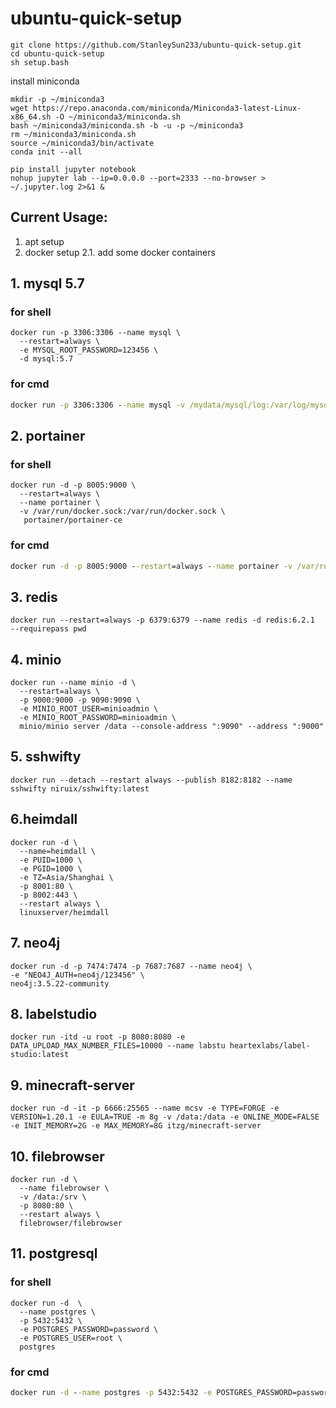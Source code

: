 # ubuntu-quick-setup

```shell
git clone https://github.com/StanleySun233/ubuntu-quick-setup.git
cd ubuntu-quick-setup
sh setup.bash
```
install miniconda
```shell
mkdir -p ~/miniconda3
wget https://repo.anaconda.com/miniconda/Miniconda3-latest-Linux-x86_64.sh -O ~/miniconda3/miniconda.sh
bash ~/miniconda3/miniconda.sh -b -u -p ~/miniconda3
rm ~/miniconda3/miniconda.sh
source ~/miniconda3/bin/activate
conda init --all

pip install jupyter notebook
nohup jupyter lab --ip=0.0.0.0 --port=2333 --no-browser > ~/.jupyter.log 2>&1 &
```

## Current Usage:
1. apt setup
2. docker setup
  2.1. add some docker containers

## 1. mysql 5.7
### for shell
```shell
docker run -p 3306:3306 --name mysql \
  --restart=always \
  -e MYSQL_ROOT_PASSWORD=123456 \
  -d mysql:5.7
```
### for cmd
```cmd
docker run -p 3306:3306 --name mysql -v /mydata/mysql/log:/var/log/mysql -v /mydata/mysql/data:/var/lib/mysql --restart=always -e MYSQL_ROOT_PASSWORD=123456 -d mysql:5.7
```

## 2. portainer
### for shell
```shell
docker run -d -p 8005:9000 \
  --restart=always \
  --name portainer \
  -v /var/run/docker.sock:/var/run/docker.sock \
   portainer/portainer-ce
```
### for cmd
```cmd
docker run -d -p 8005:9000 --restart=always --name portainer -v /var/run/docker.sock:/var/run/docker.sock -v /home/sjsun/docker/portainer/data:/data portainer/portainer-ce
```

## 3. redis
```shell
docker run --restart=always -p 6379:6379 --name redis -d redis:6.2.1  --requirepass pwd
```

## 4. minio
```shell
docker run --name minio -d \
  --restart=always \
  -p 9000:9000 -p 9090:9090 \
  -e MINIO_ROOT_USER=minioadmin \
  -e MINIO_ROOT_PASSWORD=minioadmin \
  minio/minio server /data --console-address ":9090" --address ":9000"
```
## 5. sshwifty
```shell
docker run --detach --restart always --publish 8182:8182 --name sshwifty niruix/sshwifty:latest
```
## 6.heimdall
```shell
docker run -d \
  --name=heimdall \
  -e PUID=1000 \
  -e PGID=1000 \
  -e TZ=Asia/Shanghai \
  -p 8001:80 \
  -p 8002:443 \
  --restart always \
  linuxserver/heimdall
```

## 7. neo4j
```shell
docker run -d -p 7474:7474 -p 7687:7687 --name neo4j \
-e "NEO4J_AUTH=neo4j/123456" \
neo4j:3.5.22-community
```

## 8. labelstudio
```shell
docker run -itd -u root -p 8080:8080 -e DATA_UPLOAD_MAX_NUMBER_FILES=10000 --name labstu heartexlabs/label-studio:latest
```

## 9. minecraft-server
```shell
docker run -d -it -p 6666:25565 --name mcsv -e TYPE=FORGE -e VERSION=1.20.1 -e EULA=TRUE -m 8g -v /data:/data -e ONLINE_MODE=FALSE -e INIT_MEMORY=2G -e MAX_MEMORY=8G itzg/minecraft-server
```

## 10. filebrowser
```shell
docker run -d \
  --name filebrowser \
  -v /data:/srv \
  -p 8080:80 \
  --restart always \
  filebrowser/filebrowser
```
## 11. postgresql
### for shell
```shell
docker run -d  \
  --name postgres \
  -p 5432:5432 \
  -e POSTGRES_PASSWORD=password \
  -e POSTGRES_USER=root \
  postgres
```
### for cmd
```cmd
docker run -d --name postgres -p 5432:5432 -e POSTGRES_PASSWORD=password -e POSTGRES_USER=root postgres
```
